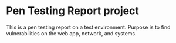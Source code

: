 # Pen Testing Report project

This is a pen testing report on a test environment. Purpose is to find vulnerabilities on the web app, network, and systems. 
